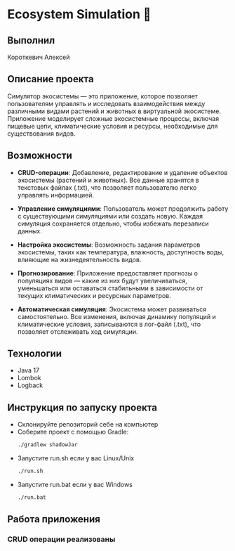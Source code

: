 # Ecosystem Simulation 🌱

## Выполнил

Короткевич Алексей

## Описание проекта

Симулятор экосистемы — это приложение, которое позволяет пользователям управлять и исследовать взаимодействия между различными видами растений и животных в виртуальной экосистеме. Приложение моделирует сложные экосистемные процессы, включая пищевые цепи, климатические условия и ресурсы, необходимые для существования видов.

## Возможности

- **CRUD-операции**: Добавление, редактирование и удаление объектов экосистемы (растений и животных). Все данные хранятся в текстовых файлах (.txt), что позволяет пользователю легко управлять информацией.

- **Управление симуляциями**: Пользователь может продолжить работу с существующими симуляциями или создать новую. Каждая симуляция сохраняется отдельно, чтобы избежать перезаписи данных.

- **Настройка экосистемы**: Возможность задания параметров экосистемы, таких как температура, влажность, доступность воды, влияющие на жизнедеятельность видов.

- **Прогнозирование**: Приложение предоставляет прогнозы о популяциях видов — какие из них будут увеличиваться, уменьшаться или оставаться стабильными в зависимости от текущих климатических и ресурсных параметров.

- **Автоматическая симуляция**: Экосистема может развиваться самостоятельно. Все изменения, включая динамику популяций и климатические условия, записываются в лог-файл (.txt), что позволяет отслеживать ход симуляции.

## Технологии

- Java 17
- Lombok
- Logback

## Инструкция по запуску проекта
* Склонируйте репозиторий себе на компьютер
* Соберите проект с помощью Gradle:
  ```bash
  ./gradlew shadowJar
  ```
* Запустите run.sh если у вас Linux/Unix
  ```bash
  ./run.sh
  ```
* Запустите run.bat если у вас Windows
  ```bash
  ./run.bat
  ```

## Работа приложения


### CRUD операции реализованы
